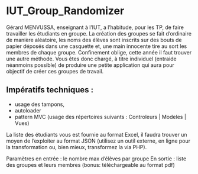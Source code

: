 # IUT_Group_Randomizer
Gérard MENVUSSA, enseignant à l’IUT, a l’habitude, pour les TP, de faire travailler les
étudiants en groupe.
La création des groupes se fait d’ordinaire de manière aléatoire, les noms des élèves sont
inscrits sur des bouts de papier déposés dans une casquette et, une main innocente tire
au sort les membres de chaque groupe.
Confinement oblige, cette année il faut trouver une autre méthode.
Vous êtes donc chargé, à titre individuel (entraide néanmoins possible) de produire une
petite application qui aura pour objectif de créer ces groupes de travail.

## Impératifs techniques :
- usage des tampons,
- autoloader
- pattern MVC (usage des répertoires suivants : Controleurs | Modeles | Vues)
  
La liste des étudiants vous est fournie au format Excel, il faudra trouver un moyen de
l’exploiter au format JSON (utilisez un outil externe, en ligne pour la transformation ou,
bien mieux, transformez la via PHP).

Paramètres en entrée : le nombre max d’élèves par groupe
En sortie : liste des groupes et leurs membres (bonus: téléchargeable au format pdf)
